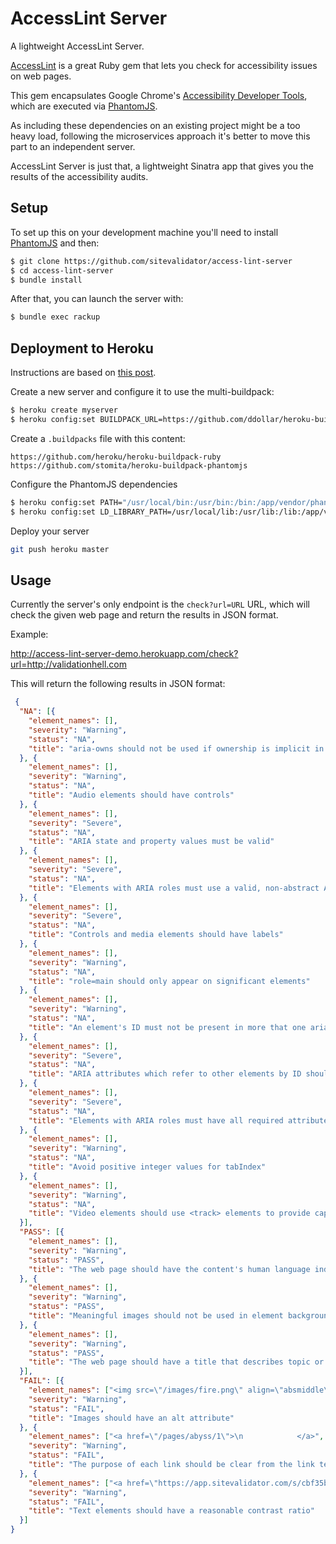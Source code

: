 # AccessLint Server

A lightweight AccessLint Server.

[AccessLint](https://github.com/accesslint/access_lint) is a great Ruby gem that
lets you check for accessibility issues on web pages.

This gem encapsulates Google Chrome's [Accessibility Developer Tools](https://github.com/GoogleChrome/accessibility-developer-tools), which are
executed via [PhantomJS](http://phantomjs.org/).

As including these dependencies on an existing project might be a too heavy load,
following the microservices approach it's better to move this part to an independent
server.

AccessLint Server is just that, a lightweight Sinatra app that gives you the results
of the accessibility audits.

## Setup

To set up this on your development machine you'll need to install [PhantomJS](http://phantomjs.org/download.html) and then:

```bash
$ git clone https://github.com/sitevalidator/access-lint-server
$ cd access-lint-server
$ bundle install
```

After that, you can launch the server with:

```bash
$ bundle exec rackup
```

## Deployment to Heroku

Instructions are based on [this post](https://gist.github.com/edelpero/9257311).

Create a new server and configure it to use the multi-buildpack:

```bash
$ heroku create myserver
$ heroku config:set BUILDPACK_URL=https://github.com/ddollar/heroku-buildpack-multi.git
```

Create a `.buildpacks` file with this content:

```
https://github.com/heroku/heroku-buildpack-ruby
https://github.com/stomita/heroku-buildpack-phantomjs
```

Configure the PhantomJS dependencies

```bash
$ heroku config:set PATH="/usr/local/bin:/usr/bin:/bin:/app/vendor/phantomjs/bin"
$ heroku config:set LD_LIBRARY_PATH=/usr/local/lib:/usr/lib:/lib:/app/vendor/phantomjs/lib
```

Deploy your server

```bash
git push heroku master
```

## Usage

Currently the server's only endpoint is the `check?url=URL` URL, which will check the given
web page and return the results in JSON format.

Example:

http://access-lint-server-demo.herokuapp.com/check?url=http://validationhell.com

This will return the following results in JSON format:

```json
 {
  "NA": [{
    "element_names": [],
    "severity": "Warning",
    "status": "NA",
    "title": "aria-owns should not be used if ownership is implicit in the DOM"
  }, {
    "element_names": [],
    "severity": "Warning",
    "status": "NA",
    "title": "Audio elements should have controls"
  }, {
    "element_names": [],
    "severity": "Severe",
    "status": "NA",
    "title": "ARIA state and property values must be valid"
  }, {
    "element_names": [],
    "severity": "Severe",
    "status": "NA",
    "title": "Elements with ARIA roles must use a valid, non-abstract ARIA role"
  }, {
    "element_names": [],
    "severity": "Severe",
    "status": "NA",
    "title": "Controls and media elements should have labels"
  }, {
    "element_names": [],
    "severity": "Warning",
    "status": "NA",
    "title": "role=main should only appear on significant elements"
  }, {
    "element_names": [],
    "severity": "Warning",
    "status": "NA",
    "title": "An element's ID must not be present in more that one aria-owns attribute at any time"
  }, {
    "element_names": [],
    "severity": "Severe",
    "status": "NA",
    "title": "ARIA attributes which refer to other elements by ID should refer to elements which exist in the DOM"
  }, {
    "element_names": [],
    "severity": "Severe",
    "status": "NA",
    "title": "Elements with ARIA roles must have all required attributes for that role"
  }, {
    "element_names": [],
    "severity": "Warning",
    "status": "NA",
    "title": "Avoid positive integer values for tabIndex"
  }, {
    "element_names": [],
    "severity": "Warning",
    "status": "NA",
    "title": "Video elements should use <track> elements to provide captions"
  }],
  "PASS": [{
    "element_names": [],
    "severity": "Warning",
    "status": "PASS",
    "title": "The web page should have the content's human language indicated in the markup"
  }, {
    "element_names": [],
    "severity": "Warning",
    "status": "PASS",
    "title": "Meaningful images should not be used in element backgrounds"
  }, {
    "element_names": [],
    "severity": "Warning",
    "status": "PASS",
    "title": "The web page should have a title that describes topic or purpose"
  }],
  "FAIL": [{
    "element_names": ["<img src=\"/images/fire.png\" align=\"absmiddle\" width=\"30\" hspace=\"5\">", "<img src=\"/images/nuke.gif\" width=\"100%\" vspace=\"8\">"],
    "severity": "Warning",
    "status": "FAIL",
    "title": "Images should have an alt attribute"
  }, {
    "element_names": ["<a href=\"/pages/abyss/1\">\n            </a>", "<a href=\"/pages/abyss/1\">\n\n            </a>", "<a href=\"/pages/abyss/1\">\n              </a>", "<a href=\"https://app.sitevalidator.com/s/cbf35b792a90aa46958f83ca015a08cbe5f72ae9\">\n      \n    </a>"],
    "severity": "Warning",
    "status": "FAIL",
    "title": "The purpose of each link should be clear from the link text"
  }, {
    "element_names": ["<a href=\"https://app.sitevalidator.com/s/cbf35b792a90aa46958f83ca015a08cbe5f72ae9\" class=\"label label-success\">Click here to see the validation report for this whole site</a>", "<li class=\"nav-header\">Some wrong pages</li>", "<a href=\"/pages/faqs\">FAQs</a>", "<a href=\"/pages/agent\">User Agent</a>", "<a href=\"/pages/how\">How to survive</a>", "<a href=\"/pages/why\">Why nobody validates</a>", "<a href=\"/pages/circle/1\">Limbo</a>", "<a href=\"/pages/circle/2\">Lust</a>", "<a href=\"/pages/circle/3\">Gluttony</a>", "<a href=\"/pages/circle/4\">Greed</a>", "<a href=\"/pages/circle/5\">Anger</a>", "<a href=\"/pages/circle/6\">Heresy</a>", "<a href=\"/pages/circle/7\">Violence</a>", "<a href=\"/pages/circle/8\">Fraud</a>", "<a href=\"/pages/circle/9\">Treachery</a>", "<a href=\"/pages/abyss/1\">Enter the Abyss...</a>", "<a href=\"https://twitter.com/share\" class=\"twitter-share-button\" data-url=\"http://validationhell.com\" data-via=\"SiteValidator\" data-hashtags=\"w3c\">Tweet</a>", "<a href=\"https://sitevalidator.com\">Validate your entire sites with a single click.</a>"],
    "severity": "Warning",
    "status": "FAIL",
    "title": "Text elements should have a reasonable contrast ratio"
  }]
}
```
